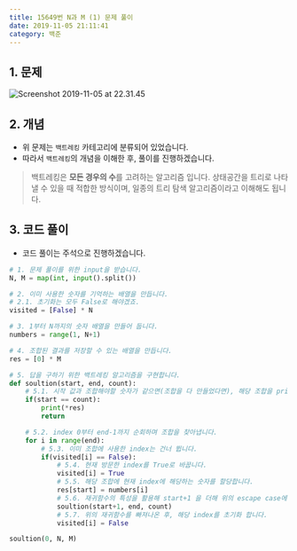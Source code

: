 ```yaml
---
title: 15649번 N과 M (1) 문제 풀이
date: 2019-11-05 21:11:41
category: 백준
---
```


## 1. 문제

![Screenshot 2019-11-05 at 22.31.45](https://tva1.sinaimg.cn/large/006y8mN6gy1g8nhmmwu3jj30wa0loabq.jpg)

## 2. 개념

- 위 문제는 `백트레킹` 카테고리에 분류되어 있었습니다.
- 따라서 `백트레킹`의 개념을 이해한 후, 풀이를 진행하겠습니다.

> 백트레킹은 **모든 경우의 수**를 고려하는 알고리즘 입니다. 상태공간을 트리로 나타낼 수 있을 때 적합한 방식이며, 일종의 트리 탐색 알고리즘이라고 이해해도 됩니다.

## 3. 코드 풀이

- 코드 풀이는 주석으로 진행하겠습니다.

```python
# 1. 문제 풀이를 위한 input을 받습니다.
N, M = map(int, input().split())

# 2. 이미 사용한 숫자를 기억하는 배열을 만듭니다.
# 2.1. 초기화는 모두 False로 해야겠죠.
visited = [False] * N

# 3. 1부터 N까지의 숫자 배열을 만들어 둡니다.
numbers = range(1, N+1)

# 4. 조합된 결과를 저장할 수 있는 배열을 만듭니다.
res = [0] * M

# 5. 답을 구하기 위한 백트레킹 알고리즘을 구현합니다.
def soultion(start, end, count):
    # 5.1. 시작 값과 조합해야할 숫자가 같으면(조합을 다 만들었다면), 해당 조합을 print 후 함수를 빠져나옵니다.
    if(start == count):
        print(*res)
        return

    # 5.2. index 0부터 end-1까지 순회하며 조합을 찾아냅니다.
    for i in range(end):
        # 5.3. 이미 조합에 사용한 index는 건너 뜁니다.
        if(visited[i] == False):
            # 5.4. 현재 방문한 index를 True로 바꿉니다.
            visited[i] = True
            # 5.5. 해당 조합에 현재 index에 해당하는 숫자를 할당합니다.
            res[start] = numbers[i]
            # 5.6. 재귀함수의 특성을 활용해 start+1 을 더해 위의 escape case에 도달할 때까지 반복적으로 순회합니다.
            soultion(start+1, end, count)
            # 5.7. 위의 재귀함수를 빠져나온 후, 해당 index를 초기화 합니다.
            visited[i] = False

soultion(0, N, M)
```
